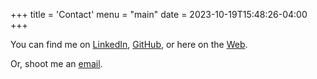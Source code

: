 +++
title = 'Contact'
menu = "main"
date = 2023-10-19T15:48:26-04:00
+++

You can find me on [LinkedIn](https://www.linkedin.com/in/soumyadsanyal), [GitHub](https://github.com/soumyadsanyal), or here on the [Web](https://www.soumyadsanyal.com). 

Or, shoot me an [email](mailto:soumya@soumyadsanyal.com).

